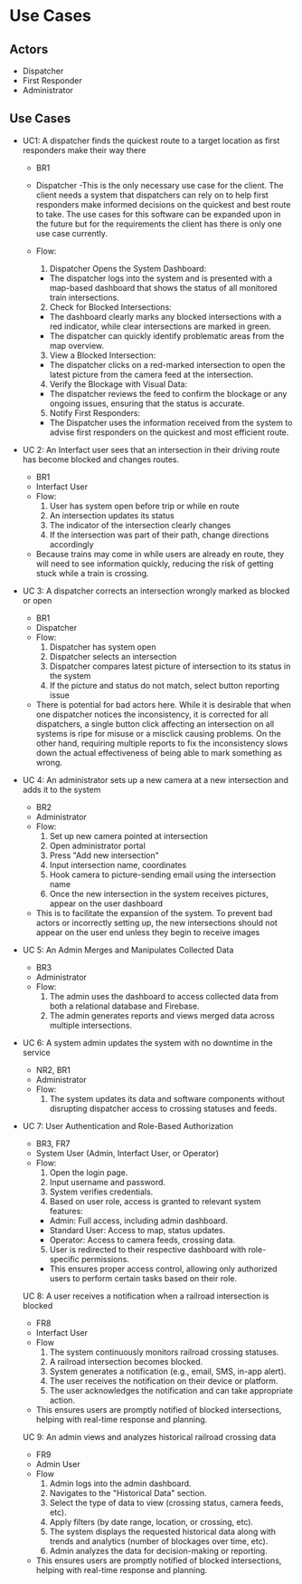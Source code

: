 # Use Cases

## Actors
- Dispatcher
- First Responder
- Administrator

## Use Cases
- UC1: A dispatcher finds the quickest route to a target location as first responders make their way there
  - BR1
  - Dispatcher
  -This is the only necessary use case for the client. The client needs a system that dispatchers
can rely on to help first responders make informed decisions on the quickest and best route to take.
The use cases for this software can be expanded upon in the future but for the requirements the client has
there is only one use case currently.

  - Flow:
    1) Dispatcher Opens the System Dashboard:
    - The dispatcher logs into the system and is presented with a map-based dashboard that shows the status of all monitored train intersections.
    2) Check for Blocked Intersections:
    - The dashboard clearly marks any blocked intersections
with a red indicator, while clear intersections are marked in green.
    - The dispatcher can quickly identify problematic areas from the map overview.
    3) View a Blocked Intersection:
    - The dispatcher clicks on a red-marked intersection to open the latest picture from the camera feed at the intersection.
    4) Verify the Blockage with Visual Data:
    - The dispatcher reviews the feed to confirm the blockage or any ongoing issues, ensuring that the status is accurate.
    5) Notify First Responders:
    - The Dispatcher uses the information received from the system to advise first responders on the quickest and most efficient route.


- UC 2: An Interfact user sees that an intersection in their driving route has become blocked and changes routes.
  - BR1
  - Interfact User
  - Flow:
    1) User has system open before trip or while en route
    2) An intersection updates its status
    3) The indicator of the intersection clearly changes
    4) If the intersection was part of their path, change directions accordingly
  - Because trains may come in while users are already en route, they will need to see information quickly, reducing the risk of getting stuck while a train is crossing.
  

- UC 3: A dispatcher corrects an intersection wrongly marked as blocked or open
  - BR1
  - Dispatcher
  - Flow:
    1) Dispatcher has system open
    2) Dispatcher selects an intersection
    3) Dispatcher compares latest picture of intersection to its status in the system
    4) If the picture and status do not match, select button reporting issue
  - There is potential for bad actors here. While it is desirable that when one dispatcher notices the inconsistency, it is corrected for all dispatchers, a single button click affecting an intersection on all systems is ripe for misuse or a misclick causing problems. On the other hand, requiring multiple reports to fix the inconsistency slows down the actual effectiveness of being able to mark something as wrong.


- UC 4: An administrator sets up a new camera at a new intersection and adds it to the system
  - BR2
  - Administrator
  - Flow:
    1) Set up new camera pointed at intersection
    3) Open administrator portal
    4) Press "Add new intersection"
    5) Input intersection name, coordinates
    6) Hook camera to picture-sending email using the intersection name
    7) Once the new intersection in the system receives pictures, appear on the user dashboard
  - This is to facilitate the expansion of the system. To prevent bad actors or incorrectly setting up, the new intersections should not appear on the user end unless they begin to receive images

- UC 5: An Admin Merges and Manipulates Collected Data
  - BR3
  - Administrator
  - Flow:
    1) The admin uses the dashboard to access collected data from both a relational database and Firebase.
    2) The admin generates reports and views merged data across multiple intersections.
   
- UC 6: A system admin updates the system with no downtime in the service
  - NR2, BR1
  - Administrator
  - Flow:
    1) The system updates its data and software components without disrupting dispatcher access to crossing statuses and feeds.

- UC 7: User Authentication and Role-Based Authorization
  - BR3, FR7
  - System User (Admin, Interfact User, or Operator)
  - Flow:
    1) Open the login page.
    2) Input username and password.
    3) System verifies credentials.
    4) Based on user role, access is granted to relevant system features:
      - Admin: Full access, including admin dashboard.
      - Standard User: Access to map, status updates.
      - Operator: Access to camera feeds, crossing data.
    5) User is redirected to their respective dashboard with role-specific permissions.
    - This ensures proper access control, allowing only authorized users to perform certain tasks based on their role.

  UC 8: A user receives a notification when a railroad intersection is blocked
    - FR8
    - Interfact User
    - Flow
      1) The system continuously monitors railroad crossing statuses.
      2) A railroad intersection becomes blocked.
      3) System generates a notification (e.g., email, SMS, in-app alert).
      4) The user receives the notification on their device or platform.
      5) The user acknowledges the notification and can take appropriate action.
    - This ensures users are promptly notified of blocked intersections, helping with real-time response and planning.
      
  UC 9: An admin views and analyzes historical railroad crossing data
    - FR9
    - Admin User
    - Flow
      1) Admin logs into the admin dashboard.
      2) Navigates to the "Historical Data" section.
      3) Select the type of data to view (crossing status, camera feeds, etc).
      4) Apply filters (by date range, location, or crossing, etc).
      5) The system displays the requested historical data along with trends and analytics (number of blockages over time, etc).
      6) Admin analyzes the data for decision-making or reporting.
    - This ensures users are promptly notified of blocked intersections, helping with real-time response and planning.
  
